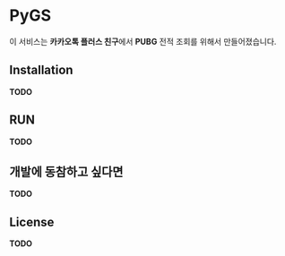 # PyGS
이 서비스는 **카카오톡 플러스 친구**에서 **PUBG** 전적 조회를 위해서 만들어졌습니다.

## Installation
**TODO**

## RUN
**TODO**

## 개발에 동참하고 싶다면
**TODO**

## License
**TODO**
